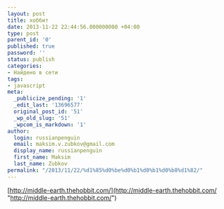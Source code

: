 ```yaml
---
layout: post
title: хоббит
date: 2013-11-22 22:44:56.000000000 +04:00
type: post
parent_id: '0'
published: true
password: ''
status: publish
categories:
- Найдено в сети
tags:
- javascript
meta:
  _publicize_pending: '1'
  _edit_last: '13696577'
  original_post_id: '51'
  _wp_old_slug: '51'
  _wpcom_is_markdown: '1'
author:
  login: russianpenguin
  email: maksim.v.zubkov@gmail.com
  display_name: russianpenguin
  first_name: Maksim
  last_name: Zubkov
permalink: "/2013/11/22/%d1%85%d0%be%d0%b1%d0%b1%d0%b8%d1%82/"
---
```

[http://middle-earth.thehobbit.com/](http://middle-earth.thehobbit.com/ "http://middle-earth.thehobbit.com/")

